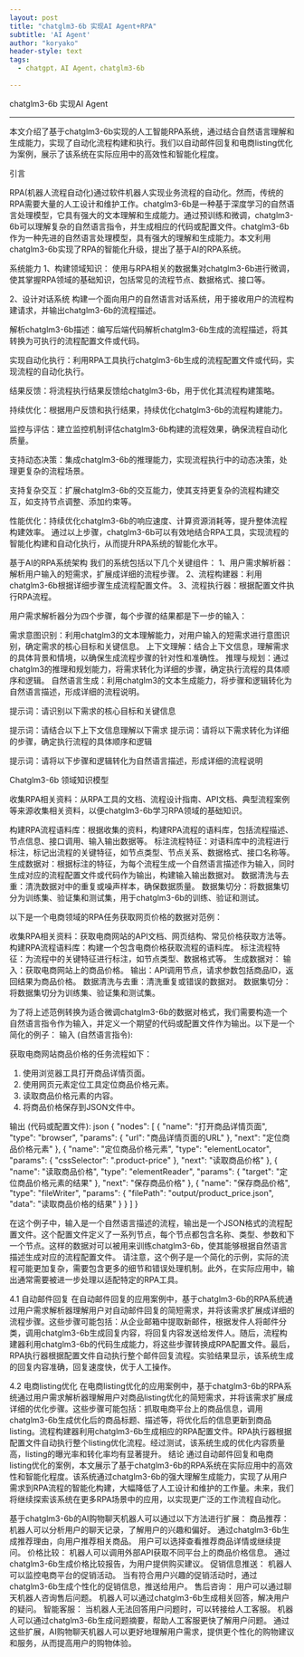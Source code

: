 ```yaml
---
layout: post
title: "chatglm3-6b 实现AI Agent+RPA"
subtitle: 'AI Agent'
author: "koryako"
header-style: text
tags:
  - chatgpt，AI Agent，chatglm3-6b
  
---
```


chatglm3-6b 实现AI Agent

---





本文介绍了基于chatglm3-6b实现的人工智能RPA系统，通过结合自然语言理解和生成能力，实现了自动化流程构建和执行。我们以自动邮件回复和电商listing优化为案例，展示了该系统在实际应用中的高效性和智能化程度。


引言

RPA(机器人流程自动化)通过软件机器人实现业务流程的自动化。然而，传统的RPA需要大量的人工设计和维护工作。chatglm3-6b是一种基于深度学习的自然语言处理模型，它具有强大的文本理解和生成能力。通过预训练和微调，chatglm3-6b可以理解复杂的自然语言指令，并生成相应的代码或配置文件。chatglm3-6b作为一种先进的自然语言处理模型，具有强大的理解和生成能力。本文利用chatglm3-6b实现了RPA的智能化升级，提出了基于AI的RPA系统。


系统能力
1、构建领域知识：
使用与RPA相关的数据集对chatglm3-6b进行微调，使其掌握RPA领域的基础知识，包括常见的流程节点、数据格式、接口等。

2、设计对话系统
构建一个面向用户的自然语言对话系统，用于接收用户的流程构建请求，并输出chatglm3-6b的流程描述。

解析chatglm3-6b描述：编写后端代码解析chatglm3-6b生成的流程描述，将其转换为可执行的流程配置文件或代码。

实现自动化执行：利用RPA工具执行chatglm3-6b生成的流程配置文件或代码，实现流程的自动化执行。

结果反馈：将流程执行结果反馈给chatglm3-6b，用于优化其流程构建策略。

持续优化：根据用户反馈和执行结果，持续优化chatglm3-6b的流程构建能力。

监控与评估：建立监控机制评估chatglm3-6b构建的流程效果，确保流程自动化质量。

支持动态决策：集成chatglm3-6b的推理能力，实现流程执行中的动态决策，处理更复杂的流程场景。

支持复杂交互：扩展chatglm3-6b的交互能力，使其支持更复杂的流程构建交互，如支持节点调整、添加约束等。

性能优化：持续优化chatglm3-6b的响应速度、计算资源消耗等，提升整体流程构建效率。
通过以上步骤，chatglm3-6b可以有效地结合RPA工具，实现流程的智能化构建和自动化执行，从而提升RPA系统的智能化水平。


基于AI的RPA系统架构 我们的系统包括以下几个关键组件：
1、用户需求解析器：解析用户输入的短需求，扩展成详细的流程步骤。
2、流程构建器：利用chatglm3-6b根据详细步骤生成流程配置文件。
3、流程执行器：根据配置文件执行RPA流程。

用户需求解析器分为四个步骤，每个步骤的结果都是下一步的输入：


需求意图识别：利用chatglm3的文本理解能力，对用户输入的短需求进行意图识别，确定需求的核心目标和关键信息。
上下文理解：结合上下文信息，理解需求的具体背景和情境，以确保生成流程步骤的针对性和准确性。
推理与规划：通过chatglm3的推理和规划能力，将需求转化为详细的步骤，确定执行流程的具体顺序和逻辑。
自然语言生成：利用chatglm3的文本生成能力，将步骤和逻辑转化为自然语言描述，形成详细的流程说明。

提示词：请识别以下需求的核心目标和关键信息

提示词：请结合以下上下文信息理解以下需求
提示词：请将以下需求转化为详细的步骤，确定执行流程的具体顺序和逻辑

提示词：请将以下步骤和逻辑转化为自然语言描述，形成详细的流程说明





Chatglm3-6b 领域知识模型


收集RPA相关资料：从RPA工具的文档、流程设计指南、API文档、典型流程案例等来源收集相关资料，以便chatglm3-6b学习RPA领域的基础知识。

构建RPA流程语料库：根据收集的资料，构建RPA流程的语料库，包括流程描述、节点信息、接口调用、输入输出数据等。
标注流程特征：对语料库中的流程进行标注，标记出流程的关键特征，如节点类型、节点关系、数据格式、接口名称等。
生成数据对：根据标注的特征，为每个流程生成一个自然语言描述作为输入，同时生成对应的流程配置文件或代码作为输出，构建输入输出数据对。
数据清洗与去重：清洗数据对中的重复或噪声样本，确保数据质量。
数据集切分：将数据集切分为训练集、验证集和测试集，用于chatglm3-6b的训练、验证和测试。


以下是一个电商领域的RPA任务获取网页价格的数据对范例：

收集RPA相关资料：获取电商网站的API文档、网页结构、常见价格获取方法等。
构建RPA流程语料库：构建一个包含电商价格获取流程的语料库。
标注流程特征：为流程中的关键特征进行标注，如节点类型、数据格式等。
生成数据对：
输入：获取电商网站上的商品价格。
输出：API调用节点，请求参数包括商品ID，返回结果为商品价格。
数据清洗与去重：清洗重复或错误的数据对。
数据集切分：将数据集切分为训练集、验证集和测试集。



为了将上述范例转换为适合微调chatglm3-6b的数据对格式，我们需要构造一个自然语言指令作为输入，并定义一个期望的代码或配置文件作为输出。以下是一个简化的例子：
输入 (自然语言指令):

获取电商网站商品价格的任务流程如下：
1. 使用浏览器工具打开商品详情页面。
2. 使用网页元素定位工具定位商品价格元素。
3. 读取商品价格元素的内容。
4. 将商品价格保存到JSON文件中。


输出 (代码或配置文件):
json
{
  "nodes": [
    {
      "name": "打开商品详情页面",
      "type": "browser",
      "params": {
        "url": "商品详情页面的URL"
      },
      "next": "定位商品价格元素"
    },
    {
      "name": "定位商品价格元素",
      "type": "elementLocator",
      "params": {
        "cssSelector": ".product-price"
      },
      "next": "读取商品价格"
    },
    {
      "name": "读取商品价格",
      "type": "elementReader",
      "params": {
        "target": "定位商品价格元素的结果"
      },
      "next": "保存商品价格"
    },
    {
      "name": "保存商品价格",
      "type": "fileWriter",
      "params": {
        "filePath": "output/product_price.json",
        "data": "读取商品价格的结果"
      }
    }
  ]
}

在这个例子中，输入是一个自然语言描述的流程，输出是一个JSON格式的流程配置文件。这个配置文件定义了一系列节点，每个节点都包含名称、类型、参数和下一个节点。这样的数据对可以被用来训练chatglm3-6b，使其能够根据自然语言描述生成对应的流程配置文件。
请注意，这个例子是一个简化的示例，实际的流程可能更加复杂，需要包含更多的细节和错误处理机制。此外，在实际应用中，输出通常需要被进一步处理以适配特定的RPA工具。


4.1 自动邮件回复
在自动邮件回复的应用案例中，基于chatglm3-6b的RPA系统通过用户需求解析器理解用户对自动邮件回复的简短需求，并将该需求扩展成详细的流程步骤。这些步骤可能包括：从企业邮箱中提取新邮件，根据发件人将邮件分类，调用chatglm3-6b生成回复内容，将回复内容发送给发件人。随后，流程构建器利用chatglm3-6b的代码生成能力，将这些步骤转换成RPA配置文件。最后，RPA执行器根据配置文件自动执行整个邮件回复流程。实验结果显示，该系统生成的回复内容准确，回复速度快，优于人工操作。

4.2 电商listing优化
在电商listing优化的应用案例中，基于chatglm3-6b的RPA系统通过用户需求解析器理解用户对商品listing优化的简短需求，并将该需求扩展成详细的优化步骤。这些步骤可能包括：抓取电商平台上的商品信息，调用chatglm3-6b生成优化后的商品标题、描述等，将优化后的信息更新到商品listing。流程构建器利用chatglm3-6b生成相应的RPA配置文件。RPA执行器根据配置文件自动执行整个listing优化流程。经过测试，该系统生成的优化内容质量高，listing的曝光率和转化率均有显著提升。
结论
通过自动邮件回复和电商listing优化的案例，本文展示了基于chatglm3-6b的RPA系统在实际应用中的高效性和智能化程度。该系统通过chatglm3-6b的强大理解生成能力，实现了从用户需求到RPA流程的智能化构建，大幅降低了人工设计和维护的工作量。未来，我们将继续探索该系统在更多RPA场景中的应用，以实现更广泛的工作流程自动化。




基于chatglm3-6b的AI购物聊天机器人可以通过以下方法进行扩展：
商品推荐：
机器人可以分析用户的聊天记录，了解用户的兴趣和偏好。
通过chatglm3-6b生成推荐理由，向用户推荐相关商品。
用户可以选择查看推荐商品详情或继续提问。
价格比较：
机器人可以调用外部API获取不同平台上的商品价格信息。
通过chatglm3-6b生成价格比较报告，为用户提供购买建议。
促销信息推送：
机器人可以监控电商平台的促销活动。
当有符合用户兴趣的促销活动时，通过chatglm3-6b生成个性化的促销信息，推送给用户。
售后咨询：
用户可以通过聊天机器人咨询售后问题。
机器人可以通过chatglm3-6b生成相关回答，解决用户的疑问。
智能客服：
当机器人无法回答用户问题时，可以转接给人工客服。
机器人可以通过chatglm3-6b生成问题摘要，帮助人工客服更快了解用户问题。
通过这些扩展，AI购物聊天机器人可以更好地理解用户需求，提供更个性化的购物建议和服务，从而提高用户的购物体验。